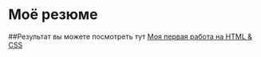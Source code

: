 # Моё резюме

##Результат вы можете посмотреть тут
[Моя первая работа на HTML & CSS](https://doingtodone.github.io/resume/)
